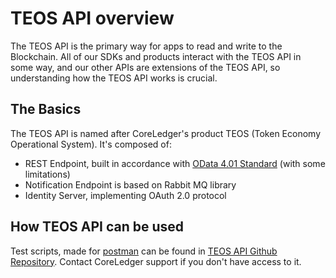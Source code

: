 # TEOS API overview

The TEOS API is the primary way for apps to read and write to the Blockchain. All of our SDKs and products interact with the TEOS API in some way, and our other APIs are extensions of the TEOS API, so understanding how the TEOS API works is crucial.

## The Basics

The TEOS API is named after CoreLedger's product TEOS (Token Economy Operational System). It's composed of:

* REST Endpoint, built in accordance with [OData 4.01 Standard](https://docs.oasis-open.org/odata/odata/v4.01/odata-v4.01-part1-protocol.html) (with some limitations)
* Notification Endpoint is based on Rabbit MQ library
* Identity Server, implementing OAuth 2.0 protocol

## How TEOS API can be used

Test scripts, made for [postman](https://www.postman.com) can be found in [TEOS API Github Repository](https://github.com/CoreLedger-TEOS/API). Contact CoreLedger support if you don't have access to it.
